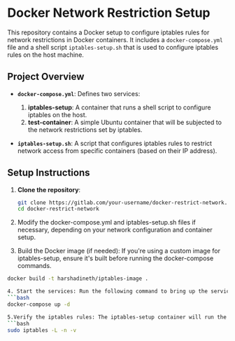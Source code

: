 # Docker Network Restriction Setup

This repository contains a Docker setup to configure iptables rules for network restrictions in Docker containers. It includes a `docker-compose.yml` file and a shell script `iptables-setup.sh` that is used to configure iptables rules on the host machine.

## Project Overview

- **`docker-compose.yml`**: Defines two services:
  1. **iptables-setup**: A container that runs a shell script to configure iptables on the host.
  2. **test-container**: A simple Ubuntu container that will be subjected to the network restrictions set by iptables.

- **`iptables-setup.sh`**: A script that configures iptables rules to restrict network access from specific containers (based on their IP address).

## Setup Instructions

1. **Clone the repository**:
   ```bash
   git clone https://gitlab.com/your-username/docker-restrict-network.git
   cd docker-restrict-network
   
2. Modify the docker-compose.yml and iptables-setup.sh files if necessary, depending on your network configuration and container setup.

3. Build the Docker image (if needed): If you're using a custom image for iptables-setup, ensure it's built before running the docker-compose commands.
```bash
docker build -t harshadineth/iptables-image .

4. Start the services: Run the following command to bring up the services defined in the docker-compose.yml:
```bash
docker-compose up -d

5.Verify the iptables rules: The iptables-setup container will run the iptables-setup.sh script to apply the iptables rules on the host. You can check the applied rules by running:
```bash
sudo iptables -L -n -v

   
